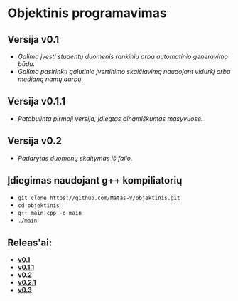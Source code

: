 # Objektinis programavimas

## Versija v0.1
- *Galima įvesti studentų duomenis rankiniu arba automatinio generavimo būdu.*
- *Galima pasirinkti galutinio įvertinimo skaičiavimą naudojant vidurkį arba medianą namų darbų.*

## Versija v0.1.1
- *Patobulinta pirmoji versija, įdiegtas dinamiškumas masyvuose.*

## Versija v0.2
- *Padarytas duomenų skaitymas iš failo.*

## Įdiegimas naudojant g++ kompiliatorių
- `git clone https://github.com/Matas-V/objektinis.git`
- `cd objektinis`
- `g++ main.cpp -o main`
- `./main`

## Releas'ai:
- [**v0.1**](https://github.com/Matas-V/objektinis/releases/tag/v0.1)
- [**v0.1.1**](https://github.com/Matas-V/objektinis/releases/tag/v0.1.1)
- [**v0.2**](https://github.com/Matas-V/objektinis/releases/tag/v0.2)
- [**v0.2.1**](https://github.com/Matas-V/objektinis/releases/tag/v0.2.1)
- [**v0.3**](https://github.com/Matas-V/objektinis/releases/tag/v0.3)
